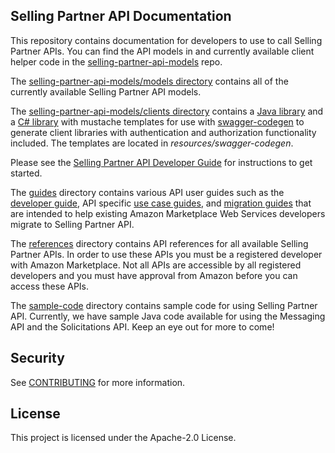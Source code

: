 ## Selling Partner API Documentation
This repository contains documentation for developers to use to call Selling Partner APIs. You can find the API models in and currently available client helper code in the [selling-partner-api-models](https://github.com/amzn/selling-partner-api-models) repo.

The [selling-partner-api-models/models directory](https://github.com/amzn/selling-partner-api-models/tree/main/models) contains all of the currently available Selling Partner API models.

The [selling-partner-api-models/clients directory](https://github.com/amzn/selling-partner-api-models/tree/main/clients) contains a [Java library](https://github.com/amzn/selling-partner-api-models/tree/main/clients/sellingpartner-api-aa-java) and a [C# library](https://github.com/amzn/selling-partner-api-models/tree/main/clients/sellingpartner-api-aa-csharp) with mustache templates for use with [swagger-codegen](https://swagger.io/tools/swagger-codegen/) to generate client libraries with authentication and authorization functionality included. The templates are located in *resources/swagger-codegen*.

Please see the [Selling Partner API Developer Guide](https://github.com/amzn/selling-partner-api-docs/blob/main/guides/developer-guide/SellingPartnerApiDeveloperGuide.md) for instructions to get started.

The [guides](https://github.com/amzn/selling-partner-api-docs/tree/main/guides) directory contains various API user guides such as the [developer guide](https://github.com/amzn/selling-partner-api-docs/tree/main/guides/developer-guide), API specific [use case guides](https://github.com/amzn/selling-partner-api-docs/tree/main/guides/use-case-guides), and [migration guides](https://github.com/amzn/selling-partner-api-docs/tree/main/guides/migration-guides) that are intended to help existing Amazon Marketplace Web Services developers migrate to Selling Partner API.

The [references](https://github.com/amzn/selling-partner-api-docs/tree/main/references) directory contains API references for all available Selling Partner APIs. In order to use these APIs you must be a registered developer with Amazon Marketplace. Not all APIs are accessible by all registered developers and you must have approval from Amazon before you can access these APIs.

The [sample-code](https://github.com/amzn/selling-partner-api-docs/tree/main/sample-code) directory contains sample code for using Selling Partner API. Currently, we have sample Java code available for using the Messaging API and the Solicitations API. Keep an eye out for more to come!

## Security

See [CONTRIBUTING](CONTRIBUTING.md#security-issue-notifications) for more information.

## License

This project is licensed under the Apache-2.0 License.

